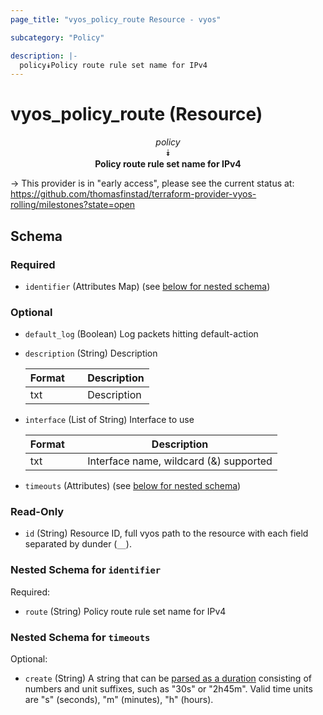 ```yaml
---
page_title: "vyos_policy_route Resource - vyos"

subcategory: "Policy"

description: |- 
  policy⯯Policy route rule set name for IPv4
---
```


# vyos_policy_route (Resource)
<center>

*policy*  
⯯  
**Policy route rule set name for IPv4**


</center>

-> This provider is in "early access", please see the current status at: https://github.com/thomasfinstad/terraform-provider-vyos-rolling/milestones?state=open

## Schema

### Required

- `identifier` (Attributes Map) (see [below for nested schema](#nestedatt--identifier))

### Optional

- `default_log` (Boolean) Log packets hitting default-action
- `description` (String) Description

    |Format  &emsp;|Description  |
    |----------|---------------|
    |txt     &emsp;|Description  |
- `interface` (List of String) Interface to use

    |Format  &emsp;|Description                             |
    |----------|------------------------------------------|
    |txt     &emsp;|Interface name, wildcard (&amp;) supported  |
- `timeouts` (Attributes) (see [below for nested schema](#nestedatt--timeouts))

### Read-Only

- `id` (String) Resource ID, full vyos path to the resource with each field separated by dunder (`__`).

<a id="nestedatt--identifier"></a>
### Nested Schema for `identifier`

Required:

- `route` (String) Policy route rule set name for IPv4


<a id="nestedatt--timeouts"></a>
### Nested Schema for `timeouts`

Optional:

- `create` (String) A string that can be [parsed as a duration](https://pkg.go.dev/time#ParseDuration) consisting of numbers and unit suffixes, such as &#34;30s&#34; or &#34;2h45m&#34;. Valid time units are &#34;s&#34; (seconds), &#34;m&#34; (minutes), &#34;h&#34; (hours).  
